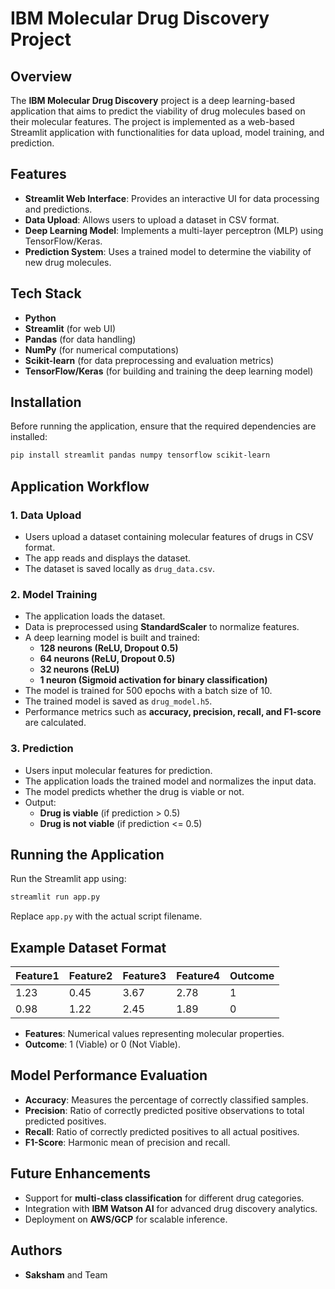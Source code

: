 # IBM Molecular Drug Discovery Project

## Overview
The **IBM Molecular Drug Discovery** project is a deep learning-based application that aims to predict the viability of drug molecules based on their molecular features. The project is implemented as a web-based Streamlit application with functionalities for data upload, model training, and prediction.

## Features
- **Streamlit Web Interface**: Provides an interactive UI for data processing and predictions.
- **Data Upload**: Allows users to upload a dataset in CSV format.
- **Deep Learning Model**: Implements a multi-layer perceptron (MLP) using TensorFlow/Keras.
- **Prediction System**: Uses a trained model to determine the viability of new drug molecules.

## Tech Stack
- **Python**
- **Streamlit** (for web UI)
- **Pandas** (for data handling)
- **NumPy** (for numerical computations)
- **Scikit-learn** (for data preprocessing and evaluation metrics)
- **TensorFlow/Keras** (for building and training the deep learning model)

## Installation
Before running the application, ensure that the required dependencies are installed:

```bash
pip install streamlit pandas numpy tensorflow scikit-learn
```

## Application Workflow
### 1. Data Upload
- Users upload a dataset containing molecular features of drugs in CSV format.
- The app reads and displays the dataset.
- The dataset is saved locally as `drug_data.csv`.

### 2. Model Training
- The application loads the dataset.
- Data is preprocessed using **StandardScaler** to normalize features.
- A deep learning model is built and trained:
  - **128 neurons (ReLU, Dropout 0.5)**
  - **64 neurons (ReLU, Dropout 0.5)**
  - **32 neurons (ReLU)**
  - **1 neuron (Sigmoid activation for binary classification)**
- The model is trained for 500 epochs with a batch size of 10.
- The trained model is saved as `drug_model.h5`.
- Performance metrics such as **accuracy, precision, recall, and F1-score** are calculated.

### 3. Prediction
- Users input molecular features for prediction.
- The application loads the trained model and normalizes the input data.
- The model predicts whether the drug is viable or not.
- Output:
  - **Drug is viable** (if prediction > 0.5)
  - **Drug is not viable** (if prediction <= 0.5)

## Running the Application
Run the Streamlit app using:

```bash
streamlit run app.py
```

Replace `app.py` with the actual script filename.

## Example Dataset Format
| Feature1 | Feature2 | Feature3 | Feature4 | Outcome |
|----------|----------|----------|----------|---------|
| 1.23     | 0.45     | 3.67     | 2.78     | 1       |
| 0.98     | 1.22     | 2.45     | 1.89     | 0       |

- **Features**: Numerical values representing molecular properties.
- **Outcome**: 1 (Viable) or 0 (Not Viable).

## Model Performance Evaluation
- **Accuracy**: Measures the percentage of correctly classified samples.
- **Precision**: Ratio of correctly predicted positive observations to total predicted positives.
- **Recall**: Ratio of correctly predicted positives to all actual positives.
- **F1-Score**: Harmonic mean of precision and recall.

## Future Enhancements
- Support for **multi-class classification** for different drug categories.
- Integration with **IBM Watson AI** for advanced drug discovery analytics.
- Deployment on **AWS/GCP** for scalable inference.

## Authors
- **Saksham** and Team

